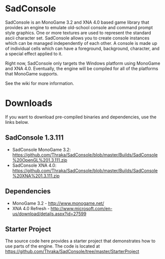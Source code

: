 SadConsole
==========

SadConsole is an MonoGame 3.2 and XNA 4.0 based game library that provides an engine to emulate old-school console and command prompt style graphics. One or more textures are used to represent the standard ascii character set. SadConsole allows you to create console instances which can be managed independently of each other. A console is made up of individual cells which can have a foreground, background, character, and a special effect applied to it. 

Right now, SadConsole only targets the Windows platform using MonoGame and XNA 4.0. Eventually, the engine will be compiled for all of the platforms that MonoGame supports. 

See the wiki for more information.

Downloads
=========

If you want to download pre-compiled binaries and dependencies, use the links below.

SadConsole 1.3.111
------------------
* SadConsole MonoGame 3.2: https://github.com/Thraka/SadConsole/blob/master/Builds/SadConsole%20OpenGL%201.3.111.zip
* SadConsole XNA 4.0: https://github.com/Thraka/SadConsole/blob/master/Builds/SadConsole%20XNA%201.3.111.zip

Dependencies
------------
* MonoGame 3.2 - http://www.monogame.net/
* XNA 4.0 Refresh - http://www.microsoft.com/en-us/download/details.aspx?id=27599

Starter Project
---------------
The source code here provides a starter project that demonstrates how to use parts of the engine. The code is located at https://github.com/Thraka/SadConsole/tree/master/StarterProject
